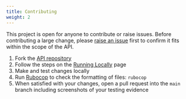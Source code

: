 ```yaml
---
title: Contributing
weight: 2
---
```


This project is open for anyone to contribute or raise issues. Before contributing a large change, please [raise an issue](https://github.com/custom-twemoji/custom-twemoji-api/issues/new) first to confirm it fits within the scope of the API.

1. Fork the [API repository](https://github.com/custom-twemoji/custom-twemoji-api)
1. Follow the steps on the [Running Locally](/docs/running-locally) page
1. Make and test changes locally
1. Run [Rubocop](https://rubocop.org) to check the formatting of files: `rubocop`
1. When satisfied with your changes, open a pull request into the `main` branch including screenshots of your testing evidence
